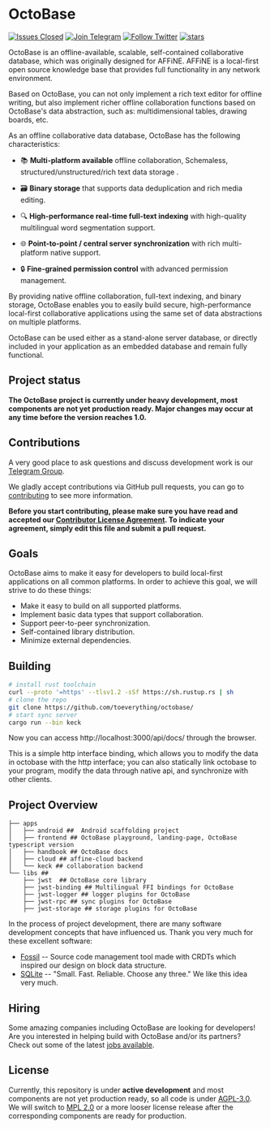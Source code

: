 # OctoBase

[![Issues Closed](https://img.shields.io/github/issues-closed/toeverything/OctoBase?color=6880ff)](https://github.com/toeverything/OctoBase/issues?q=is%3Aissue+is%3Aclosed)
[![Join Telegram](https://img.shields.io/badge/join-telegram-blue)](https://t.me/affineworkos)
[![Follow Twitter](https://img.shields.io/badge/-Twitter-grey?logo=twitter)](https://twitter.com/AffineOfficial)
[![stars](https://img.shields.io/github/stars/toeverything/OctoBase.svg?style=flat&logo=github&colorB=red&label=stars)](https://github.com/toeverything/OctoBase)

OctoBase is an offline-available, scalable, self-contained collaborative database, which was originally designed for AFFiNE. AFFiNE is a local-first open source knowledge base that provides full functionality in any network environment.

Based on OctoBase, you can not only implement a rich text editor for offline writing, but also implement richer offline collaboration functions based on OctoBase's data abstraction, such as: multidimensional tables, drawing boards, etc.

As an offline collaborative data database, OctoBase has the following characteristics:

-   📚 **Multi-platform available** offline collaboration, Schemaless, structured/unstructured/rich text data storage .

-   🗃️ **Binary storage** that supports data deduplication and rich media editing.

-   🔍 **High-performance real-time full-text indexing** with high-quality multilingual word segmentation support.

-   🌐 **Point-to-point / central server synchronization** with rich multi-platform native support.

-   🔒 **Fine-grained permission control** with advanced permission management.

By providing native offline collaboration, full-text indexing, and binary storage, OctoBase enables you to easily build secure, high-performance local-first collaborative applications using the same set of data abstractions on multiple platforms.

OctoBase can be used either as a stand-alone server database, or directly included in your application as an embedded database and remain fully functional.

## Project status

**The OctoBase project is currently under heavy development, most components are not yet production ready. Major changes may occur at any time before the version reaches 1.0.**

## Contributions

A very good place to ask questions and discuss development work is our [Telegram Group].

We gladly accept contributions via GitHub pull requests, you can go to [contributing] to see more information.

**Before you start contributing, please make sure you have read and accepted our [Contributor License Agreement]. To indicate your agreement, simply edit this file and submit a pull request.**

## Goals

OctoBase aims to make it easy for developers to build local-first applications
on all common platforms. In order to achieve this goal, we will strive to do these things:

-   Make it easy to build on all supported platforms.
-   Implement basic data types that support collaboration.
-   Support peer-to-peer synchronization.
-   Self-contained library distribution.
-   Minimize external dependencies.

## Building

```bash
# install rust toolchain
curl --proto '=https' --tlsv1.2 -sSf https://sh.rustup.rs | sh
# clone the repo
git clone https://github.com/toeverything/octobase/
# start sync server
cargo run --bin keck
```

Now you can access http://localhost:3000/api/docs/ through the browser.

This is a simple http interface binding, which allows you to modify the data in octobase with the http interface; you can also statically link octobase to your program, modify the data through native api, and synchronize with other clients.

## Project Overview

```shell
├── apps
│   ├── android ##  Android scaffolding project
│   ├── frontend ## OctoBase playground, landing-page, OctoBase typescript version
│   ├── handbook ## OctoBase docs
│   ├── cloud ## affine-cloud backend
│   └── keck ## collaboration backend
└── libs ##
    ├── jwst  ## OctoBase core library
    ├── jwst-binding ## Multilingual FFI bindings for OctoBase
    ├── jwst-logger ## logger plugins for OctoBase
    ├── jwst-rpc ## sync plugins for OctoBase
    ├── jwst-storage ## storage plugins for OctoBase
```

In the process of project development, there are many software development concepts that have influenced us. Thank you very much for these excellent software:

-   [Fossil] -- Source code management tool made with CRDTs which inspired our design on block data structure.
-   [SQLite] -- "Small. Fast. Reliable. Choose any three." We like this idea very much.

## Hiring

Some amazing companies including OctoBase are looking for developers! Are you interested in helping build with OctoBase and/or its partners? Check out some of the latest [jobs available](https://github.com/toeverything/AFFiNE/blob/master/docs/jobs/summary.md).

## License

Currently, this repository is under **active development** and most components are not yet production ready, so all code is under [AGPL-3.0]. We will switch to [MPL 2.0] or a more looser license release after the corresponding components are ready for production.

[agpl-3.0]: /LICENSE
[contributing]: .github/CONTRIBUTING.md
[telegram group]: https://t.me/affineworkos
[mpl 2.0]: https://www.mozilla.org/en-US/MPL/2.0/
[document]: https://crdts.cloud/docs/index.html
[roadmap]: https://github.com/toeverything/OctoBase/issues/9
[fossil]: https://www2.fossil-scm.org/home/doc/trunk/www/index.wiki
[sqlite]: https://sqlite.org/index.html
[contributor license agreement]: https://github.com/toeverything/octobase/edit/master/.github/CLA.md
[jobs available]: https://github.com/toeverything/AFFiNE/blob/master/docs/jobs/summary.md
[building.md]: docs/BUILDING.md
